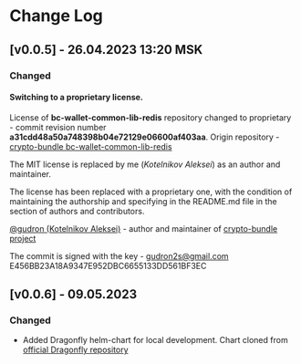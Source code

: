 # Change Log

## [v0.0.5] - 26.04.2023 13:20 MSK

### Changed

#### Switching to a proprietary license.
License of **bc-wallet-common-lib-redis** repository changed to proprietary - commit revision number **a31cdd48a50a748398b04e72129e06600af403aa**.
Origin repository - [crypto-bundle bc-wallet-common-lib-redis](https://github.com/crypto-bundle/bc-wallet-common-lib-redis)

The MIT license is replaced by me (_Kotelnikov Aleksei_) as an author and maintainer.

The license has been replaced with a proprietary one, with the condition of maintaining the authorship
and specifying in the README.md file in the section of authors and contributors.

[@gudron (Kotelnikov Aleksei)](https://github.com/gudron) - author and maintainer of [crypto-bundle project](https://github.com/crypto-bundle)


The commit is signed with the key -
gudron2s@gmail.com
E456BB23A18A9347E952DBC6655133DD561BF3EC

## [v0.0.6] - 09.05.2023
### Changed
* Added Dragonfly helm-chart for local development. Chart cloned from [official Dragonfly repository](https://github.com/dragonflydb/dragonfly/tree/main/contrib/charts/dragonfly)